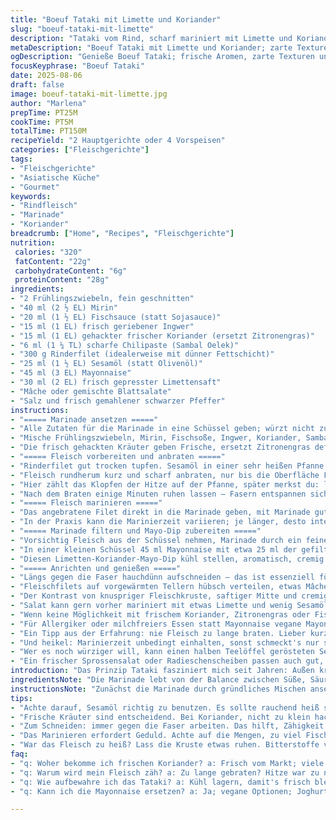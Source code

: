 ```yaml
---
title: "Boeuf Tataki mit Limette und Koriander"
slug: "boeuf-tataki-mit-limette"
description: "Tataki vom Rind, scharf mariniert mit Limette und Koriander, kurz angebraten, innen rare, außen leicht kross. Kombination aus japanisch inspirierten Aromen und frischer südostasiatischer Note. Frische Kräuter ersetzen hier Zitronengras. Angepasste Marinade mit weniger Sojasauce, dafür Fischsoße für mehr Umami. Serviert mit grünem Salat und zitronigen Mayo-Dip. Für alle, die gern Fleisch pur und marinierte Frische mögen."
metaDescription: "Boeuf Tataki mit Limette und Koriander; zarte Texturen und kräftige Aromen; ideal für Fleischliebhaber."
ogDescription: "Genieße Boeuf Tataki; frische Aromen, zarte Texturen und ein lebendiger Dip; perfekt für dein nächstes Dinner."
focusKeyphrase: "Boeuf Tataki"
date: 2025-08-06
draft: false
image: boeuf-tataki-mit-limette.jpg
author: "Marlena"
prepTime: PT25M
cookTime: PT5M
totalTime: PT150M
recipeYield: "2 Hauptgerichte oder 4 Vorspeisen"
categories: ["Fleischgerichte"]
tags:
- "Fleischgerichte"
- "Asiatische Küche"
- "Gourmet"
keywords:
- "Rindfleisch"
- "Marinade"
- "Koriander"
breadcrumb: ["Home", "Recipes", "Fleischgerichte"]
nutrition: 
 calories: "320"
 fatContent: "22g"
 carbohydrateContent: "6g"
 proteinContent: "28g"
ingredients:
- "2 Frühlingszwiebeln, fein geschnitten"
- "40 ml (2 ½ EL) Mirin"
- "20 ml (1 ½ EL) Fischsauce (statt Sojasauce)"
- "15 ml (1 EL) frisch geriebener Ingwer"
- "15 ml (1 EL) gehackter frischer Koriander (ersetzt Zitronengras)"
- "6 ml (1 ¼ TL) scharfe Chilipaste (Sambal Oelek)"
- "300 g Rinderfilet (idealerweise mit dünner Fettschicht)"
- "25 ml (1 ½ EL) Sesamöl (statt Olivenöl)"
- "45 ml (3 EL) Mayonnaise"
- "30 ml (2 EL) frisch gepresster Limettensaft"
- "Mâche oder gemischte Blattsalate"
- "Salz und frisch gemahlener schwarzer Pfeffer"
instructions:
- "===== Marinade ansetzen ====="
- "Alle Zutaten für die Marinade in eine Schüssel geben; würzt nicht zu salzig - Fischsoße ist sehr intensiv."
- "Mische Frühlingszwiebeln, Mirin, Fischsoße, Ingwer, Koriander, Sambal Oelek und Limettensaft."
- "Die frisch gehackten Kräuter geben Frische, ersetzt Zitronengras definitiv! Nicht hacken zu fein, sonst verliert man Textur."
- "===== Fleisch vorbereiten und anbraten ====="
- "Rinderfilet gut trocken tupfen. Sesamöl in einer sehr heißen Pfanne erhitzen - sichtbar rauchend, aber nicht verbrennen lassen."
- "Fleisch rundherum kurz und scharf anbraten, nur bis die Oberfläche Farbe nimmt, innen roh, rare muss bleiben."
- "Hier zählt das Klopfen der Hitze auf der Pfanne, später merkst du: leises Zischen und braune Kruste."
- "Nach dem Braten einige Minuten ruhen lassen – Fasern entspannen sich so, Fleisch wird zarter."
- "===== Fleisch marinieren ====="
- "Das angebratene Filet direkt in die Marinade geben, mit Marinade gut ummanteln, bedecken. Für mindestens 3 Stunden im Kühlschrank lassen, noch besser über Nacht."
- "In der Praxis kann die Marinierzeit variieren; je länger, desto intensiver die Aromen, aber nicht zu lange, sonst wird die Textur zu weich."
- "===== Marinade filtern und Mayo-Dip zubereiten ====="
- "Vorsichtig Fleisch aus der Schüssel nehmen, Marinade durch ein feines Sieb passieren, um grobe Stücke zu entfernen."
- "In einer kleinen Schüssel 45 ml Mayonnaise mit etwa 25 ml der gefilterten Marinade mischen."
- "Diesen Limetten-Koriander-Mayo-Dip kühl stellen, aromatisch, cremig und leicht säuerlich."
- "===== Anrichten und genießen ====="
- "Längs gegen die Faser hauchdünn aufschneiden – das ist essenziell für Zartheit und Mundgefühl."
- "Fleischfilets auf vorgewärmten Tellern hübsch verteilen, etwas Mâche dazugeben, ein Klecks vom Dip darauf oder daneben setzen."
- "Der Kontrast von knuspriger Fleischkruste, saftiger Mitte und cremiger Mayo ergibt das Erlebnis."
- "Salat kann gern vorher mariniert mit etwas Limette und wenig Sesamöl serviert werden."
- "Wenn keine Möglichkeit mit frischem Koriander, Zitronengras oder Fischsauce besteht, ersetze diese durch 20 ml Sojasauce mit etwas Limettenschale."
- "Für Allergiker oder milchfreiers Essen statt Mayonnaise vegane Mayonnaise benutzen oder Joghurt auf Kokosbasis."
- "Ein Tipp aus der Erfahrung: nie Fleisch zu lange braten. Lieber kurz rausnehmen und ruhen lassen, sonst wird es zäh."
- "Und heikel: Marinierzeit unbedingt einhalten, sonst schmeckt's nur sauer oder passiert das Gegenteil - zu fade."
- "Wer es noch würziger will, kann einen halben Teelöffel gerösteten Sesam drüberstreuen."
- "Ein frischer Sprossensalat oder Radieschenscheiben passen auch gut, wenn man mehr Biss wünscht."
introduction: "Das Prinzip Tataki fasziniert mich seit Jahren: Außen kräftige Röstaromen, innen zarte Rohheit. Der Trick liegt im schnellen Anbraten und ausgiebigen Marinieren. Ich tauschte Zitronengras gegen Koriander und die herkömmliche Sojasauce gegen Fischsauce. Die Aromen werden so vielschichtiger, frischer, ein bisschen herb und leicht scharf durch Sambal Oelek. Ich verzichte auf zu viel Salz, da die Fischsauce bereits intensives Umami liefert. Die Mayo bekommt durch marinierten Limettensaft eine herrlich lebendige Note, die ideal mit dem rauchigen Fleisch harmoniert. Wichtig war mir auch, die Kohlenhydrate zu reduzieren und frische Kräuter einzusetzen. Wer die richtigen Temperaturen erwischt und die Textur der Marinade genau kennt, bekommt einen spannenden Mix aus Japan und Südostasien auf den Teller. Das Gericht funktioniert als Hauptspeise oder feine Vorspeise beim nächsten Dinner."
ingredientsNote: "Die Marinade lebt von der Balance zwischen Süße, Säure und Schärfe. Mirin sorgt für milde Süße ohne zu kleben. Frischer Koriander ersetzt Zitronengras nicht nur aromatisch, sondern macht die Marinade noch lebendiger. Fischsauce bringt Umami rein, aber Vorsicht – nicht zu viel, sonst wird’s zu salzig. Sesamöl gibt ein nussiges Aroma, das in Olivenöl fehlt – Eleganz bei hoher Hitze. Fleisch gut trocken tupfen, sonst gibt es kein schönes Anbratergebnis. Zum Schneiden immer gegen die Faser, sonnst wird das Fleisch zäh. Die Mayonnaise mit Marinade vermischt gibt eine leichte Säure, die Fett ausgleicht. Feine Blattsalate bringen Frische, ersatzweise kleine Minze- oder Rucolablätter. Wer Milchprodukte meidet, sollte Mayonnaise oder Joghurt auf pflanzlicher Basis nutzen. Kurz marinieren geht, aber lange, bis zu 12 Stunden, intensiviert das Aroma deutlich."
instructionsNote: "Zunächst die Marinade durch gründliches Mischen ansetzen, damit sich die Aromen verbinden. Frühlingszwiebeln geben Textur; nicht zu klein schneiden, sonst verliert sich die Frische. Beim Anbraten unbedingt sehr heiße Pfanne verwenden, das Fleisch darf nicht schmoren, sonst wird die Oberfläche fade statt kross. Bräunung einmal kurz, man hört das Zischen, riecht Röstaromen; Farbe kontrollieren, nicht verbrennen. Ruhezeit nach dem Anbraten mindestens 5 Minuten, damit sich Fleisch entspannt und nicht beim Schneiden zu trocken wirkt. Das Marinieren im Kühlschrank ist wichtig, damit das Fleisch nicht gart. Wer Zeit hat, nimmt über Nacht. Marinade abseihen, sonst wird die Sauce zu grob und unangenehm. Mayonnaise mit etwas Marinade cremig rühren, nicht zu flüssig - lieber erst mehr dazugeben. Fleisch hauchdünn schneiden - lieber mit sehr scharfem Messer üben. Zusammen mit Blattsalaten anrichten; Kräuter und Schärfe immer frisch dosieren. Falls die Pfanne doch zu heiß war, lässt man die Kruste kurz ruhen, damit kein Bitter entsteht. Und keine Panik, wenn es beim ersten Mal nicht perfekt aussieht – Geschmack zählt. Übung macht hier den Meister."
tips:
- "Achte darauf, Sesamöl richtig zu benutzen. Es sollte rauchend heiß sein; die Hitze sorgt für eine knusprige Kruste. Zu lang in der Pfanne bedeutet mögliche Zähigkeit. Stress vermeiden."
- "Frische Kräuter sind entscheidend. Bei Koriander, nicht zu klein hacken, sonst verlierst du die Essenz. Für das Marinieren gilt: länger intensiviert den Geschmack; bis zu 12 Stunden empfehlenswert."
- "Zum Schneiden: immer gegen die Faser arbeiten. Das hilft, Zähigkeit zu verhindern. Hauchdünn schneiden. Scharfes Messer dabei, klare Linien und Texturen. Dies verbessert das Essgefühl."
- "Das Marinieren erfordert Geduld. Achte auf die Mengen, zu viel Fischsoße macht’s salzig. Mit limettensaftigen Mayonnaise, den perfekten Dip kreieren. Kühle Lagertemperaturen beachten."
- "War das Fleisch zu heiß? Lass die Kruste etwas ruhen. Bitterstoffe vermeiden. Bei der Marinade, abseihen ist wichtig; grobe Stücke entfernen, um die Textur perfekt zu halten."
faq:
- "q: Woher bekomme ich frischen Koriander? a: Frisch vom Markt; viele Supermärkte. Alternativen; Minze oder Rucola für leichten Geschmack."
- "q: Warum wird mein Fleisch zäh? a: Zu lange gebraten? Hitze war zu niedrig? Kurz anbraten und ruhen lassen. Korpus entspannen ist wichtig."
- "q: Wie aufbewahre ich das Tataki? a: Kühl lagern, damit's frisch bleibt; bis 2 Tage; im Kühlschrank gut verpacken. Alternativen erwägen."
- "q: Kann ich die Mayonnaise ersetzen? a: Ja; vegane Optionen; Joghurt auf Kokosbasis ist eine Alternative. Geschmacklich gut – frischer. Achte auf Textur."

---
```


